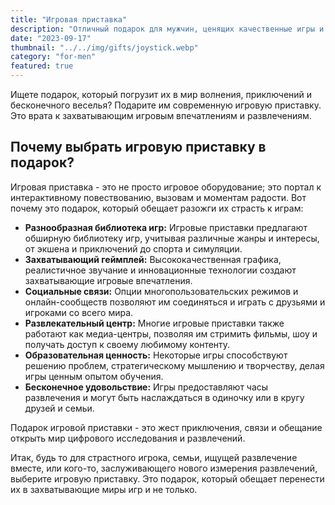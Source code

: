 ```yaml
---
title: "Игровая приставка"
description: "Отличный подарок для мужчин, ценящих качественные игры и виртуальные приключения"
date: "2023-09-17"
thumbnail: "../../img/gifts/joystick.webp"
category: "for-men"
featured: true
---
```


Ищете подарок, который погрузит их в мир волнения, приключений и бесконечного веселья? Подарите им современную игровую приставку. Это врата к захватывающим игровым впечатлениям и развлечениям.

## Почему выбрать игровую приставку в подарок?

Игровая приставка - это не просто игровое оборудование; это портал к интерактивному повествованию, вызовам и моментам радости. Вот почему это подарок, который обещает разожги их страсть к играм:

- **Разнообразная библиотека игр:** Игровые приставки предлагают обширную библиотеку игр, учитывая различные жанры и интересы, от экшена и приключений до спорта и симуляции.
- **Захватывающий геймплей:** Высококачественная графика, реалистичное звучание и инновационные технологии создают захватывающие игровые впечатления.
- **Социальные связи:** Опции многопользовательских режимов и онлайн-сообществ позволяют им соединяться и играть с друзьями и игроками со всего мира.
- **Развлекательный центр:** Многие игровые приставки также работают как медиа-центры, позволяя им стримить фильмы, шоу и получать доступ к своему любимому контенту.
- **Образовательная ценность:** Некоторые игры способствуют решению проблем, стратегическому мышлению и творчеству, делая игры ценным опытом обучения.
- **Бесконечное удовольствие:** Игры предоставляют часы развлечения и могут быть наслаждаться в одиночку или в кругу друзей и семьи.

Подарок игровой приставки - это жест приключения, связи и обещание открыть мир цифрового исследования и развлечений.

Итак, будь то для страстного игрока, семьи, ищущей развлечение вместе, или кого-то, заслуживающего нового измерения развлечений, выберите игровую приставку. Это подарок, который обещает перенести их в захватывающие миры игр и не только.

